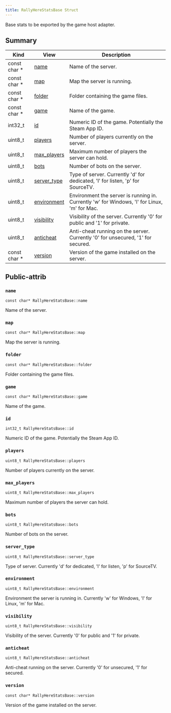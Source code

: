 ```yaml
---
title: RallyHereStatsBase Struct
---
```

Base stats to be exported by the game host adapter.

## Summary
| Kind | View | Description |
|------|------|-------------|
|const char *|[name](/game-host-adapter/structrallyherestatsbasexml/#structRallyHereStatsBase_1a81e0795669945fdad28d5e9c6ecb499b)|Name of the server.|
|const char *|[map](/game-host-adapter/structrallyherestatsbasexml/#structRallyHereStatsBase_1acf6058a69c59bedc5cc231ce79f4cc45)|Map the server is running.|
|const char *|[folder](/game-host-adapter/structrallyherestatsbasexml/#structRallyHereStatsBase_1aeff9a689014da8e2938eef48ab7a408d)|Folder containing the game files.|
|const char *|[game](/game-host-adapter/structrallyherestatsbasexml/#structRallyHereStatsBase_1a713b15b5a238ff1898cc9d05ad6429db)|Name of the game.|
|int32_t|[id](/game-host-adapter/structrallyherestatsbasexml/#structRallyHereStatsBase_1a2b9cfc8f3868f87a1cda51d816d8b820)|Numeric ID of the game. Potentially the Steam App ID.|
|uint8_t|[players](/game-host-adapter/structrallyherestatsbasexml/#structRallyHereStatsBase_1ae3fe7b9ec5d0977b2c41d0744d2fea30)|Number of players currently on the server.|
|uint8_t|[max_players](/game-host-adapter/structrallyherestatsbasexml/#structRallyHereStatsBase_1aff123439bb2fe7ac8f88973908a1b589)|Maximum number of players the server can hold.|
|uint8_t|[bots](/game-host-adapter/structrallyherestatsbasexml/#structRallyHereStatsBase_1a67565ba06401c066339374733c1f0f1f)|Number of bots on the server.|
|uint8_t|[server_type](/game-host-adapter/structrallyherestatsbasexml/#structRallyHereStatsBase_1a03e3b91a2874c60c24cb4ddb2f595def)|Type of server. Currently 'd' for dedicated, 'l' for listen, 'p' for SourceTV.|
|uint8_t|[environment](/game-host-adapter/structrallyherestatsbasexml/#structRallyHereStatsBase_1a869a930027d3997e7eda78bcec2e4bde)|Environment the server is running in. Currently 'w' for Windows, 'l' for Linux, 'm' for Mac.|
|uint8_t|[visibility](/game-host-adapter/structrallyherestatsbasexml/#structRallyHereStatsBase_1a47cbeb803c043765e14e998d39ed48cf)|Visibility of the server. Currently '0' for public and '1' for private.|
|uint8_t|[anticheat](/game-host-adapter/structrallyherestatsbasexml/#structRallyHereStatsBase_1a69f230c0fef002804fda3e1eb00409e3)|Anti-cheat running on the server. Currently '0' for unsecured, '1' for secured.|
|const char *|[version](/game-host-adapter/structrallyherestatsbasexml/#structRallyHereStatsBase_1a3e3e1b3b8cc6b01045fc31581663115d)|Version of the game installed on the server.|
## Public-attrib



### `name` <a id="structRallyHereStatsBase_1a81e0795669945fdad28d5e9c6ecb499b"></a>

`const char* RallyHereStatsBase::name`

Name of the server.




### `map` <a id="structRallyHereStatsBase_1acf6058a69c59bedc5cc231ce79f4cc45"></a>

`const char* RallyHereStatsBase::map`

Map the server is running.




### `folder` <a id="structRallyHereStatsBase_1aeff9a689014da8e2938eef48ab7a408d"></a>

`const char* RallyHereStatsBase::folder`

Folder containing the game files.




### `game` <a id="structRallyHereStatsBase_1a713b15b5a238ff1898cc9d05ad6429db"></a>

`const char* RallyHereStatsBase::game`

Name of the game.




### `id` <a id="structRallyHereStatsBase_1a2b9cfc8f3868f87a1cda51d816d8b820"></a>

`int32_t RallyHereStatsBase::id`

Numeric ID of the game. Potentially the Steam App ID.




### `players` <a id="structRallyHereStatsBase_1ae3fe7b9ec5d0977b2c41d0744d2fea30"></a>

`uint8_t RallyHereStatsBase::players`

Number of players currently on the server.




### `max_players` <a id="structRallyHereStatsBase_1aff123439bb2fe7ac8f88973908a1b589"></a>

`uint8_t RallyHereStatsBase::max_players`

Maximum number of players the server can hold.




### `bots` <a id="structRallyHereStatsBase_1a67565ba06401c066339374733c1f0f1f"></a>

`uint8_t RallyHereStatsBase::bots`

Number of bots on the server.




### `server_type` <a id="structRallyHereStatsBase_1a03e3b91a2874c60c24cb4ddb2f595def"></a>

`uint8_t RallyHereStatsBase::server_type`

Type of server. Currently 'd' for dedicated, 'l' for listen, 'p' for SourceTV.




### `environment` <a id="structRallyHereStatsBase_1a869a930027d3997e7eda78bcec2e4bde"></a>

`uint8_t RallyHereStatsBase::environment`

Environment the server is running in. Currently 'w' for Windows, 'l' for Linux, 'm' for Mac.




### `visibility` <a id="structRallyHereStatsBase_1a47cbeb803c043765e14e998d39ed48cf"></a>

`uint8_t RallyHereStatsBase::visibility`

Visibility of the server. Currently '0' for public and '1' for private.




### `anticheat` <a id="structRallyHereStatsBase_1a69f230c0fef002804fda3e1eb00409e3"></a>

`uint8_t RallyHereStatsBase::anticheat`

Anti-cheat running on the server. Currently '0' for unsecured, '1' for secured.




### `version` <a id="structRallyHereStatsBase_1a3e3e1b3b8cc6b01045fc31581663115d"></a>

`const char* RallyHereStatsBase::version`

Version of the game installed on the server.





